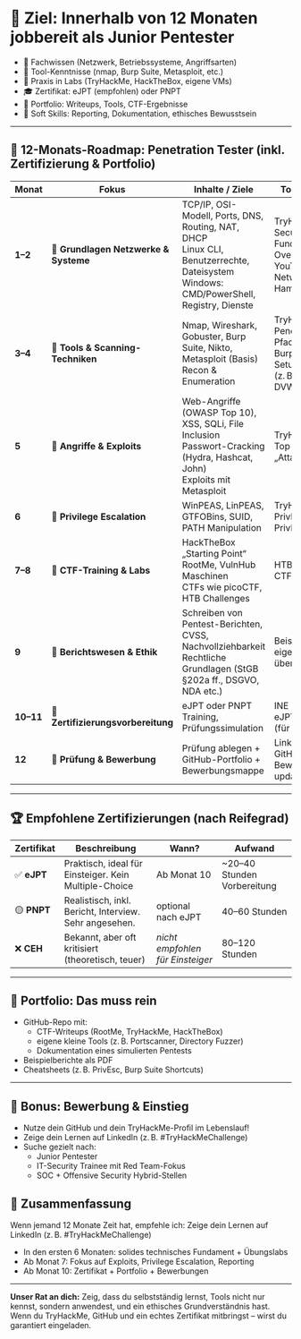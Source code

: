 # 🎯 Ziel: Innerhalb von 12 Monaten jobbereit als Junior Pentester

- 🧠 Fachwissen (Netzwerk, Betriebssysteme, Angriffsarten)
- 🧰 Tool-Kenntnisse (nmap, Burp Suite, Metasploit, etc.)
- 🧪 Praxis in Labs (TryHackMe, HackTheBox, eigene VMs)
- 🎓 Zertifikat: eJPT (empfohlen) oder PNPT
- 📁 Portfolio: Writeups, Tools, CTF-Ergebnisse
- 💬 Soft Skills: Reporting, Dokumentation, ethisches Bewusstsein

---

## 📆 12-Monats-Roadmap: Penetration Tester (inkl. Zertifizierung & Portfolio)

| Monat     | Fokus                                 | Inhalte / Ziele                                                                                                                                | Tools & Plattformen                                                                                                         |
| --------- | ------------------------------------- | ---------------------------------------------------------------------------------------------------------------------------------------------- | --------------------------------------------------------------------------------------------------------------------------- |
| **1–2**   | 🔹 **Grundlagen Netzwerke & Systeme** | TCP/IP, OSI-Modell, Ports, DNS, Routing, NAT, DHCP <br> Linux CLI, Benutzerrechte, Dateisystem <br> Windows: CMD/PowerShell, Registry, Dienste | TryHackMe „Pre-Security“, „Network Fundamentals“ <br> OverTheWire Bandit <br> YouTube: NetworkChuck, John Hammond           |
| **3–4**   | 🔹 **Tools & Scanning-Techniken**     | Nmap, Wireshark, Gobuster, Burp Suite, Nikto, Metasploit (Basis) <br> Recon & Enumeration                                                      | TryHackMe: „Jr Penetration Tester“ Pfad (Start) <br> Burp Suite Academy <br> Setup eigener VMs (z. B. Metasploitable, DVWA) |
| **5**     | 🔹 **Angriffe & Exploits**            | Web-Angriffe (OWASP Top 10), XSS, SQLi, File Inclusion <br> Passwort-Cracking (Hydra, Hashcat, John) <br> Exploits mit Metasploit              | TryHackMe: „OWASP Top 10“, „Burp Suite“, „AttackBox“                                                                        |
| **6**     | 🔹 **Privilege Escalation**           | WinPEAS, LinPEAS, GTFOBins, SUID, PATH Manipulation                                                                                            | TryHackMe: „Linux PrivEsc“, „Windows PrivEsc“                                                                               |
| **7–8**   | 🔹 **CTF-Training & Labs**            | HackTheBox „Starting Point“ <br> RootMe, VulnHub Maschinen <br> CTFs wie picoCTF, HTB Challenges                                               | HTB, TryHackMe, CTFtime.org                                                                                                 |
| **9**     | 🔹 **Berichtswesen & Ethik**          | Schreiben von Pentest-Berichten, CVSS, Nachvollziehbarkeit <br> Rechtliche Grundlagen (StGB §202a ff., DSGVO, NDA etc.)                        | Beispielberichte lesen, eigenes Reporting üben                                                                              |
| **10–11** | 🔹 **Zertifizierungsvorbereitung**    | eJPT oder PNPT Training, Prüfungssimulation                                                                                                    | INE Plattform (für eJPT), TCM Academy (für PNPT)                                                                            |
| **12**    | 🔹 **Prüfung & Bewerbung**            | Prüfung ablegen + GitHub-Portfolio + Bewerbungsmappe                                                                                           | LinkedIn-Profil, GitHub-Profil, Bewerbungsunterlagen updaten                                                                |


---

## 🏆 Empfohlene Zertifizierungen (nach Reifegrad)

| Zertifikat  | Beschreibung                                           | Wann?                            | Aufwand                      |
| ----------- | ------------------------------------------------------ | -------------------------------- | ---------------------------- |
| ✅ **eJPT**  | Praktisch, ideal für Einsteiger. Kein Multiple-Choice  | Ab Monat 10                      | \~20–40 Stunden Vorbereitung |
| 🟡 **PNPT** | Realistisch, inkl. Bericht, Interview. Sehr angesehen. | optional nach eJPT               | 40–60 Stunden                |
| ❌ **CEH**   | Bekannt, aber oft kritisiert (theoretisch, teuer)      | *nicht empfohlen für Einsteiger* | 80–120 Stunden               |


---

## 📁 Portfolio: Das muss rein

- GitHub-Repo mit:
    - CTF-Writeups (RootMe, TryHackMe, HackTheBox)
    - eigene kleine Tools (z. B. Portscanner, Directory Fuzzer)
    - Dokumentation eines simulierten Pentests
- Beispielberichte als PDF
- Cheatsheets (z. B. PrivEsc, Burp Suite Shortcuts)

---

## 🤝 Bonus: Bewerbung & Einstieg

- Nutze dein GitHub und dein TryHackMe-Profil im Lebenslauf!
- Zeige dein Lernen auf LinkedIn (z. B. #TryHackMeChallenge)
- Suche gezielt nach:
    - Junior Pentester
    - IT-Security Trainee mit Red Team-Fokus
    - SOC + Offensive Security Hybrid-Stellen

## 🎯 Zusammenfassung

Wenn jemand 12 Monate Zeit hat, empfehle ich:
Zeige dein Lernen auf LinkedIn (z. B. #TryHackMeChallenge)
- In den ersten 6 Monaten: solides technisches Fundament + Übungslabs
- Ab Monat 7: Fokus auf Exploits, Privilege Escalation, Reporting
- Ab Monat 10: Zertifikat + Portfolio + Bewerbungen

---

**Unser Rat an dich:**
Zeig, dass du selbstständig lernst, Tools nicht nur kennst, sondern anwendest, und ein ethisches Grundverständnis hast.
Wenn du TryHackMe, GitHub und ein echtes Zertifikat mitbringst – wirst du garantiert eingeladen.